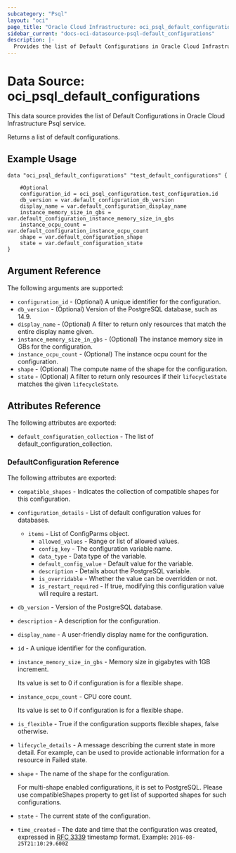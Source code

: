 ```yaml
---
subcategory: "Psql"
layout: "oci"
page_title: "Oracle Cloud Infrastructure: oci_psql_default_configurations"
sidebar_current: "docs-oci-datasource-psql-default_configurations"
description: |-
  Provides the list of Default Configurations in Oracle Cloud Infrastructure Psql service
---
```


# Data Source: oci_psql_default_configurations
This data source provides the list of Default Configurations in Oracle Cloud Infrastructure Psql service.

Returns a list of default configurations.


## Example Usage

```hcl
data "oci_psql_default_configurations" "test_default_configurations" {

	#Optional
	configuration_id = oci_psql_configuration.test_configuration.id
	db_version = var.default_configuration_db_version
	display_name = var.default_configuration_display_name
	instance_memory_size_in_gbs = var.default_configuration_instance_memory_size_in_gbs
	instance_ocpu_count = var.default_configuration_instance_ocpu_count
	shape = var.default_configuration_shape
	state = var.default_configuration_state
}
```

## Argument Reference

The following arguments are supported:

* `configuration_id` - (Optional) A unique identifier for the configuration.
* `db_version` - (Optional) Version of the PostgreSQL database, such as 14.9.
* `display_name` - (Optional) A filter to return only resources that match the entire display name given.
* `instance_memory_size_in_gbs` - (Optional) The instance memory size in GBs for the configuration.
* `instance_ocpu_count` - (Optional) The instance ocpu count for the configuration.
* `shape` - (Optional) The compute name of the shape for the configuration. 
* `state` - (Optional) A filter to return only resources if their `lifecycleState` matches the given `lifecycleState`.


## Attributes Reference

The following attributes are exported:

* `default_configuration_collection` - The list of default_configuration_collection.

### DefaultConfiguration Reference

The following attributes are exported:

* `compatible_shapes` - Indicates the collection of compatible shapes for this configuration. 
* `configuration_details` - List of default configuration values for databases.
	* `items` - List of ConfigParms object.
		* `allowed_values` - Range or list of allowed values.
		* `config_key` - The configuration variable name.
		* `data_type` - Data type of the variable.
		* `default_config_value` - Default value for the variable.
		* `description` - Details about the PostgreSQL variable.
		* `is_overridable` - Whether the value can be overridden or not.
		* `is_restart_required` - If true, modifying this configuration value will require a restart.
* `db_version` - Version of the PostgreSQL database.
* `description` - A description for the configuration.
* `display_name` - A user-friendly display name for the configuration.
* `id` - A unique identifier for the configuration.
* `instance_memory_size_in_gbs` - Memory size in gigabytes with 1GB increment.

	Its value is set to 0 if configuration is for a flexible shape. 
* `instance_ocpu_count` - CPU core count.

	Its value is set to 0 if configuration is for a flexible shape. 
* `is_flexible` - True if the configuration supports flexible shapes, false otherwise.
* `lifecycle_details` - A message describing the current state in more detail. For example, can be used to provide actionable information for a resource in Failed state.
* `shape` - The name of the shape for the configuration. 

	For multi-shape enabled configurations, it is set to PostgreSQL. Please use compatibleShapes property to get list of supported shapes for such configurations. 
* `state` - The current state of the configuration.
* `time_created` - The date and time that the configuration was created, expressed in [RFC 3339](https://tools.ietf.org/rfc/rfc3339) timestamp format.  Example: `2016-08-25T21:10:29.600Z` 

